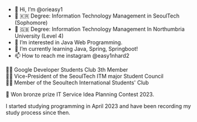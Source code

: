 - 👋 Hi, I’m @orieasy1
- 🏫 🇰🇷 Degree: Information Technology Management in SeoulTech (Sophomore)
- 🏫 🇬🇧 Degree: Information Technology Management In Northumbria University (Level 4)
- 👀 I’m interested in Java Web Programming.
- 🌱 I’m currently learning Java, Spring, Springboot!
- 📫 How to reach me instagram @easy1nhard2
  
👩‍💻 Google Developer Students Club 3th Member <br>
👩‍💻 Vice-President of the SeoulTech ITM major Student Council <br>
👩‍💻 Member of the Seoultech International Students' Club


🥉 Won bronze prize IT Service Idea Planning Contest 2023.

I started studying programming in April 2023 and have been recording my study process since then.
